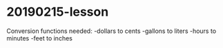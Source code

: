# 20190215-lesson

Conversion functions needed:
-dollars to cents
-gallons to liters
-hours to minutes
-feet to inches
